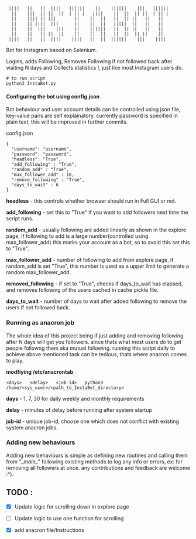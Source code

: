 ```
 ||||   ||   ||  ||||   ||||||    ||    ||||||    |||   ||||||  
  ||    |||  || ||  ||  | || |   ||||    ||  ||  || ||  | || |  
  ||    |||| || |||       ||    ||  ||   ||  || ||   ||   ||    
  ||    || ||||  |||      ||    ||  ||   |||||  ||   ||   ||    
  ||    ||  |||    |||    ||    ||||||   ||  || ||   ||   ||    
  ||    ||   || ||  ||    ||    ||  ||   ||  ||  || ||    ||    
 ||||   ||   ||  ||||    ||||   ||  ||  ||||||    |||    ||||   

```

Bot for Instagram based on Selenium.

Logins, adds Following, Removes Following if not followed back after waiting N days and Collects statistics !, just like most Instagram users do.

```
# to run script
python3 InstaBot.py
```

#### Configuring the bot using config.json

Bot behaviour and user account details can be controlled using json file, key-value pairs are self explainatory. currently password is specified in plain text, this will be improved in further commits.

config.json
```
{
  "username": "username",
  "password": "password",
  "headless": "True",
  "add_following" : "True",
  "random_add" : "True",
  "max_follower_add" : 10,
  "remove_following" : "True",
  "days_to_wait" : 6
}
```

**headless** - this controls whether browser should run in Full GUI or not.

**add_following** - set this to "True" if you want to add followers next time the script runs.

**random_add** - usually following are added linearly as shown in the explore page, if following to add is a large number(controlled using max_follower_add) this marks your account as a bot, so to avoid this set this to "True".

**max_follower_add** - number of following to add from explore page, if random_add is set "True", this number is used as a upper limit to generate a random max_follower_add.

**removed_following** - if set to "True", checks if days_to_wait has elapsed, and removes following of the users cached in cache pickle file.

**days_to_wait** - number of days to wait after added following to remove the users if not followed back.

### Running as anacron job

The whole idea of this project being if just adding and removing following after N days will get you followers. since thats what most users do to get people followng them aka mutual following.
running this script daily to achieve above mentioned task can be tedious, thats where anacron comes to play.

**modfiying /etc/anacrontab**

```
<days>   <delay>   <job-id>   python3 /home/<sys_user>/<path_to_InstaBot_directory>
```

**days** - 1, 7, 30 for daily weekly and monthly requirements

**delay** - minutes of delay before running after system startup

**job-id** - unique job-id, choose one which does not conflict with existing system anacron jobs.

### Adding new behaviours

Adding new behaviours is simple as defining new routines and calling them from "\__main\__" following existing methods to log any info or errors, ex: for removing all followers at once. any contributions and feedback are welcome :^).

## TODO :

- [x] Update logic for scrolling down in explore page

- [ ] Update logic to use one function for scrolling

- [x] add anacron file/Instructions
